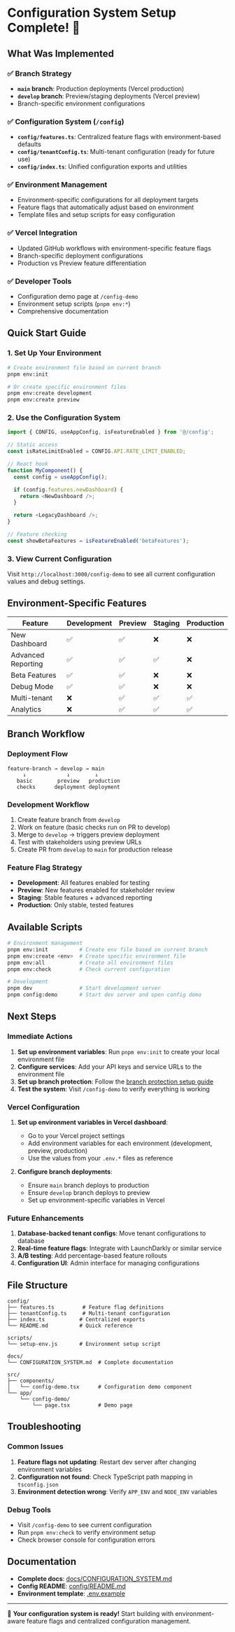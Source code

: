 # Configuration System Setup Complete! 🎉

## What Was Implemented

### ✅ Branch Strategy

- **`main` branch**: Production deployments (Vercel production)
- **`develop` branch**: Preview/staging deployments (Vercel preview)
- Branch-specific environment configurations

### ✅ Configuration System (`/config`)

- **`config/features.ts`**: Centralized feature flags with environment-based defaults
- **`config/tenantConfig.ts`**: Multi-tenant configuration (ready for future use)
- **`config/index.ts`**: Unified configuration exports and utilities

### ✅ Environment Management

- Environment-specific configurations for all deployment targets
- Feature flags that automatically adjust based on environment
- Template files and setup scripts for easy configuration

### ✅ Vercel Integration

- Updated GitHub workflows with environment-specific feature flags
- Branch-specific deployment configurations
- Production vs Preview feature differentiation

### ✅ Developer Tools

- Configuration demo page at `/config-demo`
- Environment setup scripts (`pnpm env:*`)
- Comprehensive documentation

## Quick Start Guide

### 1. Set Up Your Environment

```bash
# Create environment file based on current branch
pnpm env:init

# Or create specific environment files
pnpm env:create development
pnpm env:create preview
```

### 2. Use the Configuration System

```typescript
import { CONFIG, useAppConfig, isFeatureEnabled } from '@/config';

// Static access
const isRateLimitEnabled = CONFIG.API.RATE_LIMIT_ENABLED;

// React hook
function MyComponent() {
  const config = useAppConfig();

  if (config.features.newDashboard) {
    return <NewDashboard />;
  }

  return <LegacyDashboard />;
}

// Feature checking
const showBetaFeatures = isFeatureEnabled('betaFeatures');
```

### 3. View Current Configuration

Visit `http://localhost:3000/config-demo` to see all current configuration values and debug settings.

## Environment-Specific Features

| Feature            | Development | Preview | Staging | Production |
| ------------------ | ----------- | ------- | ------- | ---------- |
| New Dashboard      | ✅          | ✅      | ❌      | ❌         |
| Advanced Reporting | ✅          | ✅      | ✅      | ❌         |
| Beta Features      | ✅          | ✅      | ❌      | ❌         |
| Debug Mode         | ✅          | ✅      | ❌      | ❌         |
| Multi-tenant       | ❌          | ✅      | ✅      | ✅         |
| Analytics          | ❌          | ✅      | ✅      | ✅         |

## Branch Workflow

### Deployment Flow

```
feature-branch → develop → main
     ↓             ↓        ↓
   basic        preview   production
   checks      deployment deployment
```

### Development Workflow

1. Create feature branch from `develop`
2. Work on feature (basic checks run on PR to develop)
3. Merge to `develop` → triggers preview deployment
4. Test with stakeholders using preview URLs
5. Create PR from `develop` to `main` for production release

### Feature Flag Strategy

- **Development**: All features enabled for testing
- **Preview**: New features enabled for stakeholder review
- **Staging**: Stable features + advanced reporting
- **Production**: Only stable, tested features

## Available Scripts

```bash
# Environment management
pnpm env:init          # Create env file based on current branch
pnpm env:create <env>  # Create specific environment file
pnpm env:all           # Create all environment files
pnpm env:check         # Check current configuration

# Development
pnpm dev               # Start development server
pnpm config:demo       # Start dev server and open config demo
```

## Next Steps

### Immediate Actions

1. **Set up environment variables**: Run `pnpm env:init` to create your local environment file
2. **Configure services**: Add your API keys and service URLs to the environment file
3. **Set up branch protection**: Follow the [branch protection setup guide](docs/BRANCH_PROTECTION_SETUP.md)
4. **Test the system**: Visit `/config-demo` to verify everything is working

### Vercel Configuration

1. **Set up environment variables in Vercel dashboard**:
   - Go to your Vercel project settings
   - Add environment variables for each environment (development, preview, production)
   - Use the values from your `.env.*` files as reference

2. **Configure branch deployments**:
   - Ensure `main` branch deploys to production
   - Ensure `develop` branch deploys to preview
   - Set up environment-specific variables in Vercel

### Future Enhancements

1. **Database-backed tenant configs**: Move tenant configurations to database
2. **Real-time feature flags**: Integrate with LaunchDarkly or similar service
3. **A/B testing**: Add percentage-based feature rollouts
4. **Configuration UI**: Admin interface for managing configurations

## File Structure

```
config/
├── features.ts         # Feature flag definitions
├── tenantConfig.ts     # Multi-tenant configuration
├── index.ts           # Centralized exports
└── README.md          # Quick reference

scripts/
└── setup-env.js       # Environment setup script

docs/
└── CONFIGURATION_SYSTEM.md  # Complete documentation

src/
├── components/
│   └── config-demo.tsx      # Configuration demo component
└── app/
    └── config-demo/
        └── page.tsx         # Demo page
```

## Troubleshooting

### Common Issues

1. **Feature flags not updating**: Restart dev server after changing environment variables
2. **Configuration not found**: Check TypeScript path mapping in `tsconfig.json`
3. **Environment detection wrong**: Verify `APP_ENV` and `NODE_ENV` variables

### Debug Tools

- Visit `/config-demo` to see current configuration
- Run `pnpm env:check` to verify environment setup
- Check browser console for configuration errors

## Documentation

- **Complete docs**: [docs/CONFIGURATION_SYSTEM.md](docs/CONFIGURATION_SYSTEM.md)
- **Config README**: [config/README.md](config/README.md)
- **Environment template**: [.env.example](.env.example)

---

🚀 **Your configuration system is ready!** Start building with environment-aware feature flags and centralized configuration management.
